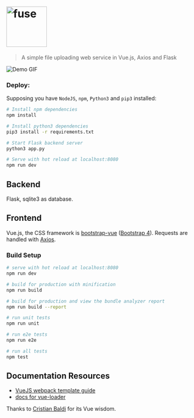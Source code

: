 <h1><img alt="fuse" src="https://i.imgur.com/Y3npKn0.png" height="106"/></h1>

> A simple file uploading web service in Vue.js, Axios and Flask

![Demo GIF](https://i.imgur.com/izTLhCm.gif)

### Deploy:

Supposing you have `NodeJS`, `npm`, `Python3` and `pip3` installed:

```bash
# Install npm dependencies
npm install

# Install python3 dependencies
pip3 install -r requirements.txt

# Start Flask backend server
python3 app.py

# Serve with hot reload at localhost:8080
npm run dev

```

## Backend

Flask, sqlite3 as database.

## Frontend

Vue.js, the CSS framework is [bootstrap-vue](https://github.com/bootstrap-vue/bootstrap-vue) ([Bootstrap 4](https://github.com/twbs/bootstrap)). Requests are handled with [Axios](https://github.com/axios/axios).

### Build Setup

``` bash
# serve with hot reload at localhost:8080
npm run dev

# build for production with minification
npm run build

# build for production and view the bundle analyzer report
npm run build --report

# run unit tests
npm run unit

# run e2e tests
npm run e2e

# run all tests
npm test
```


## Documentation Resources

- [VueJS webpack template guide](http://vuejs-templates.github.io/webpack/)
- [docs for vue-loader](http://vuejs.github.io/vue-loader)

Thanks to [Cristian Baldi](https://github.com/crisbal) for its Vue wisdom.
